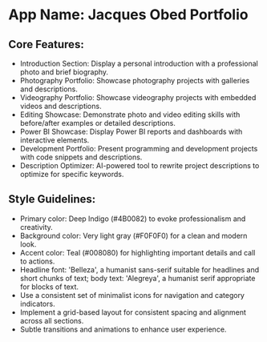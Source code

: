 # **App Name**: Jacques Obed Portfolio

## Core Features:

- Introduction Section: Display a personal introduction with a professional photo and brief biography.
- Photography Portfolio: Showcase photography projects with galleries and descriptions.
- Videography Portfolio: Showcase videography projects with embedded videos and descriptions.
- Editing Showcase: Demonstrate photo and video editing skills with before/after examples or detailed descriptions.
- Power BI Showcase: Display Power BI reports and dashboards with interactive elements.
- Development Portfolio: Present programming and development projects with code snippets and descriptions.
- Description Optimizer: AI-powered tool to rewrite project descriptions to optimize for specific keywords.

## Style Guidelines:

- Primary color: Deep Indigo (#4B0082) to evoke professionalism and creativity.
- Background color: Very light gray (#F0F0F0) for a clean and modern look.
- Accent color: Teal (#008080) for highlighting important details and call to actions.
- Headline font: 'Belleza', a humanist sans-serif suitable for headlines and short chunks of text; body text: 'Alegreya', a humanist serif appropriate for blocks of text.
- Use a consistent set of minimalist icons for navigation and category indicators.
- Implement a grid-based layout for consistent spacing and alignment across all sections.
- Subtle transitions and animations to enhance user experience.